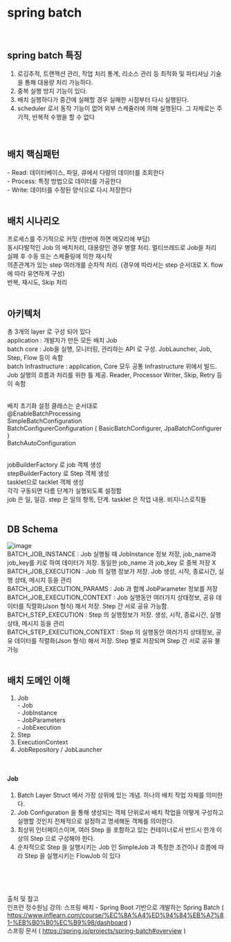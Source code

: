
# spring batch 
<br>

## spring batch 특징
1. 로깅추적, 트랜잭션 관리, 작업 처리 통계, 리소스 관리 등 최적화 및 파티셔닝 기술을 통해 대용량 처리 가능하다.<br>
2. 중복 실행 방지 기능이 있다.<br>
3. 배치 실행하다가 중간에 실패할 경우 실패한 시점부터 다시 실행된다.<br>
4. scheduler 로서 동작 기능이 없어 외부 스케쥴러에 의해 실행된다. 그 자체로는 주기적, 반복적 수행을 할 수 없다<br>
<br>

## 배치 핵심패턴
-&nbsp;Read: 데이터베이스, 파일, 큐에서 다량의 데이터를 조회한다<br>
-&nbsp;Process: 특정 방법으로 데이터를 가공한다<br>
-&nbsp;Write: 데이터를 수정된 양식으로 다시 저장한다<br>
<br>

## 배치 시나리오
프로세스를 주기적으로 커밋 (한번에 하면 메모리에 부담)<br>
동시다발적인 Job 의 배치처리, 대용량인 경우 병렬 처리. 멀티쓰레드로 Job을 처리<br>
실패 후 수동 또는 스케줄링에 의한 재시작<br>
의존관계가 있는 step 여러개를 순차적 처리. (경우에 따라서는 step 순서대로 X. flow 에 따라 유연하게 구성)<br>
반복, 재시도, Skip 처리<br>
<br>

## 아키텍처
총 3개의 layer 로 구성 되어 있다<br>
application : 개발자가 만든 모든 배치 Job<br>
batch core : Job을 실행, 모니터링, 관리하는 API 로 구성. JobLauncher, Job, Step, Flow 등이 속함<br>
batch Infrastructure : application, Core 모두 공통 Infrastructure 위에서 빌드. Job 실행의 흐름과 처리를 위한 틀 제공. Reader, Processor Writer, Skip, Retry 등이 속함<br>
<br>

배치 초기화 설정 클래스는 순서대로<br>
@EnableBatchProcessing<br>
SimpleBatchConfiguration<br>
BatchConfigurerConfiguration ( BasicBatchConfigurer, JpaBatchConfigurer )<br>
BatchAutoConfiguration<br>
<br>

jobBuilderFactory 로 job 객체 생성<br>
stepBuilderFactory 로 Step 객체 생성<br>
tasklet으로 tacklet 객체 생성<br>
각각 구동되면 다름 단계가 실행되도록 설정함<br>
job 은 일, 일감. step 은 일의 항목, 단계. tasklet 은 작업 내용. 비지니스로직들<br>
<br>

## DB Schema
![image](https://user-images.githubusercontent.com/62210870/197560912-bb2bd596-2937-4bef-83ce-ccf5c84e2d42.png)
<br>
BATCH_JOB_INSTANCE : Job 실행될 때 JobInstance 정보 저장, job_name과 job_key를 키로 하여 데이터가 저장. 동일한 job_name 과 job_key 로 중복 저장 X<br>
BATCH_JOB_EXECUTION : Job 의 실행 정보가 저장. Job 생성, 시작, 종료시간, 실행 상태, 메시지 등을 관리<br>
BATCH_JOB_EXECUTION_PARAMS : Job 과 함께 JobParameter 정보를 저장<br>
BATCH_JOB_EXECUTION_CONTEXT : Job 실행동안 여러가지 상태정보, 공유 데이터를 직렬화(Json 형식) 해서 저장. Step 간 서로 공유 가능함.<br>
BATCH_STEP_EXECUTION : Step 의 실행정보가 저장. 생성, 시작, 종료시간, 실행상태, 메시지 등을 관리<br>
BATCH_STEP_EXECUTION_CONTEXT : Step 의 실행동안 여러가지 상태정보, 공유 데이터를 직렬화(Json 형식) 해서 저장. Step 별로 저장되며 Step 간 서로 공유 불가능<br>
<br>

## 배치 도메인 이해
1. Job<br>
  -&nbsp;Job <br>
  -&nbsp;JobInstance<br>
  -&nbsp;JobParameters<br>
  -&nbsp;JobExecution<br>
2. Step<br>
3. ExecutionContext<br>
4. JobRepository / JobLauncher<br>
<br>

#### Job <br>
1. Batch Layer Struct 에서 가장 상위에 있는 개념. 하나의 배치 작업 자체를 의미한다.<br>
2. Job Configuration 을 통해 생성되는 객체 단위로서 배치 작업을 어떻게 구성하고 실행할 것인지 전체적으로 설정하고 명세해둔 객체를 의미한다. <br>
3. 최상위 인터페이스이며, 여러 Step 을 포함하고 있는 컨테이너로서 반드시 한개 이상의 Step 으로 구성해야 한다.<br>
4. 순차적으로 Step 을 실행시키는 Job 인 SimpleJob 과 특정한 조건이나 흐름에 따라 Step 을 실행시키는 FlowJob 이 있다


<br><br><br>

출처 및 참고<br>
인프런 정수원님 강의: 스프링 배치 - Spring Boot 기반으로 개발하는 Spring Batch ( https://www.inflearn.com/course/%EC%8A%A4%ED%94%84%EB%A7%81-%EB%B0%B0%EC%B9%98/dashboard ) <br>
스프링 문서 ( https://spring.io/projects/spring-batch#overview ) <br>
